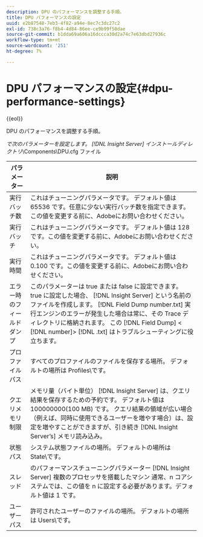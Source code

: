 ```yaml
---
description: DPU のパフォーマンスを調整する手順。
title: DPU パフォーマンスの設定
uuid: e2b87548-7eb3-4f82-a94e-8ec7c3dc27c2
exl-id: 738c3a76-f8b4-4d84-86ee-ce9b99f50dae
source-git-commit: b1dda69a606a16dccca30d2a74c7e63dbd27936c
workflow-type: tm+mt
source-wordcount: '251'
ht-degree: 7%

---
```


# DPU パフォーマンスの設定{#dpu-performance-settings}

{{eol}}

DPU のパフォーマンスを調整する手順。

*で次のパラメーターを設定します。 [!DNL Insight Server] インストールディレクトリ*\Components\DPU.cfg ファイル

| パラメーター | 説明 |
|---|---|
| 実行バッチ数 | これはチューニングパラメータです。 デフォルト値は 65536 です。任意に少ない実行バッチ数を指定できます。 この値を変更する前に、Adobeにお問い合わせください。 |
| 実行バッチ | これはチューニングパラメータです。 デフォルト値は 128 です。この値を変更する前に、Adobeにお問い合わせください。 |
| 実行時間 | これはチューニングパラメータです。 デフォルト値は 0.100 です。この値を変更する前に、Adobeにお問い合わせください。 |
| エラー時のフィールドダンプ | このパラメーターは true または false に設定できます。 true に設定した場合、 [!DNL Insight Server] という名前のファイルを作成します。 [!DNL Field Dump number.txt] 実行エンジンのエラーが発生した場合は常に、その Trace ディレクトリに格納されます。 この [!DNL Field Dump] &lt; [!DNL number]> [!DNL .txt] はトラブルシューティングに役立ちます。 |
| プロファイルパス | すべてのプロファイルのファイルを保存する場所。 デフォルトの場所は Profiles\です。 |
| クエリメモリ制限 | メモリ量（バイト単位） [!DNL Insight Server] は、クエリ結果を保存するための予約です。 デフォルト値は100000000(100 MB) です。 クエリ結果の領域が広い場合（例えば、同時に使用できるユーザーを増やす場合）は、設定を増やすことができますが、引き続き [!DNL Insight Server’s] メモリ読み込み。 |
| 状態パス | システム状態ファイルの場所。 デフォルトの場所は State\です。 |
| スレッド | のパフォーマンスチューニングパラメーター [!DNL Insight Server] 複数のプロセッサを搭載したマシン 通常、n コアシステムでは、この値を n に設定する必要があります。デフォルト値は 1 です。 |
| ユーザーパス | 許可されたユーザーのファイルの場所。 デフォルトの場所は Users\です。 |
